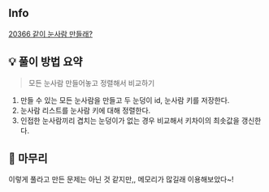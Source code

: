## Info
[20366 같이 눈사람 만들래?](https://www.acmicpc.net/problem/20366)

## 💡 풀이 방법 요약
> 모든 눈사람 만들어놓고 정렬해서 비교하기

1. 만들 수 있는 모든 눈사람을 만들고 두 눈덩이 id, 눈사람 키를 저장한다.
2. 눈사람 리스트를 눈사람 키에 대해 정렬한다.
3. 인접한 눈사람끼리 겹치는 눈덩이가 없는 경우 비교해서 키차이의 최솟값을 갱신한다.

## 🙂 마무리
이렇게 풀라고 만든 문제는 아닌 것 같지만,, 메모리가 많길래 이용해보았다~!